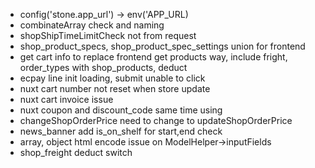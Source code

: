 - config('stone.app_url') -> env('APP_URL)
- combinateArray check and naming
- shopShipTimeLimitCheck not from request
- shop_product_specs, shop_product_spec_settings union for frontend
- get cart info to replace frontend get products way, include fright, order_types with shop_products, deduct
- ecpay line init loading, submit unable to click
- nuxt cart number not reset when store update
- nuxt cart invoice issue
- nuxt coupon and discount_code same time using
- changeShopOrderPrice need to change to updateShopOrderPrice
- news_banner add is_on_shelf for start,end check
- array, object html encode issue on ModelHelper->inputFields
- shop_freight deduct switch